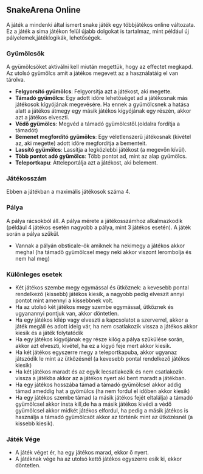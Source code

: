 ## SnakeArena Online
A játék a mindenki által ismert snake játék egy többjátékos online változata. Ez a játék a sima játékon felül újabb dolgokat is tartalmaz, mint például új pályelemek,játéklogikák, lehetőségek.

### Gyümölcsök
A gyümölcsöket aktiválni kell miután megettük, hogy az effectet megkapd. Az utolsó gyümölcs amit a játékos megevett az a használatáig el van tárolva.

- **Felgyorsító gyümölcs**: Felgyorsítja azt a játékost, aki megette.
- **Támadó gyümölcs**: Egy adott időre lehetőséget ad a játékosnak más játékosok kígyójának megevésére. Ha ennek a gyümölcsnek a hatása alatt a játékos átmegy egy másik játékos kígyójának egy részén, akkor azt a játékos elveszti.
- **Védő gyümölcs**: Megvéd a támadó gyümölcstől.(oldalra fordítja a támadót)
- **Bemenet megfordító gyümölcs**: Egy véletlenszerű játékosnak (kivétel az, aki megette) adott időre megfordítja a bementeit.
- **Lassító gyümölcs**: Lassítja a legközlebbi játékost (a megevőn kívül).
- **Több pontot adó gyümölcs**: Több pontot ad, mint az alap gyümölcs.
- **Teleportkapu**: Átteleportálja azt a játékost, aki belement.

### Játékosszám
Ebben a játékban a maximális játékosok száma 4.

### Pálya
A pálya rácsokból áll. A pálya mérete a játékosszámhoz  alkalmazkodik (például 4 játékos esetén nagyobb a pálya, mint 3 játékos esetén). A játék során a pálya szűkül.

- Vannak a pályán obsticale-ök amiknek ha nekimegy a játékos akkor meghal (ha támadő gyümölcsel megy neki akkor viszont lerombolja és nem hal meg)

### Különleges esetek 
- Két játékos szembe megy egymással és ütköznek: a kevesebb pontal rendelkező (kissebb) játékos kiesik, a nagyobb pedig elveszít annyi pontot mint amennyi a kissebbnek volt.
- Ha az utolsó két játékos megy szembe egymással, ütköznek és ugyanannyi pontjuk van, akkor döntetlen.
- Ha egy játékos kilép vagy elveszti a kapcsolatot a szerverrel, akkor  a játék megáll és adott ideig vár, ha nem csatlakozik vissza a játékos akkor kiesik és a játék folytatódik
- Ha egy játékos kigyójának egy része kilóg a pálya szűkülése során, akkor azt elveszti, kivétel, ha ez a kigyó feje mert akkor kiesik.
- Ha két játékos egyszerre megy a teleportkapuba, akkor ugyanaz játszódik le mint az ütközésnél (a kevesebb pontal rendelkező játékos kiesik)
- Ha két játékos maradt és az egyik lecsatlakozik és nem csatlakozik vissza a játékba akkor az a játékos nyert aki bent maradt a játékban.
- Ha egy játékos hosszába támad a támadó gyümölcsel akkor addig támad ameddig hat a gyömülcs (ha nem fordul el időben akkor kiesik)
- Ha egy játékos szembe támad (a másik játékos fejét eltalálja) a támadó gyümölcsel akkor insta kill,de ha a másik játékos kivédi a védő gyümölcsel akkor midkét játékos elfordul, ha pedig a másik játékos is használja a támadó gyümölcsöt akkor az történik mint az ütközésnél (a kissebb kiesik).

### Játék Vége
- A játék véget ér, ha egy játékos marad, ekkor ő nyert.
- A játéknak vége ha az utolsó kettő játékos egyszerre esik ki, ekkor döntetlen.

